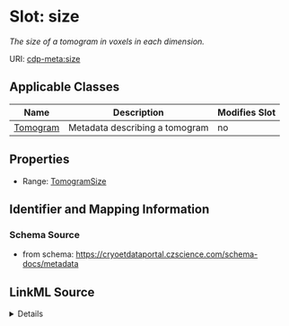 # Slot: size


_The size of a tomogram in voxels in each dimension._



URI: [cdp-meta:size](https://cryoetdataportal.czscience.com/schema/metadata/size)



<!-- no inheritance hierarchy -->




## Applicable Classes

| Name | Description | Modifies Slot |
| --- | --- | --- |
[Tomogram](Tomogram.md) | Metadata describing a tomogram |  no  |







## Properties

* Range: [TomogramSize](TomogramSize.md)





## Identifier and Mapping Information







### Schema Source


* from schema: https://cryoetdataportal.czscience.com/schema-docs/metadata




## LinkML Source

<details>
```yaml
name: size
description: The size of a tomogram in voxels in each dimension.
from_schema: https://cryoetdataportal.czscience.com/schema-docs/metadata
rank: 1000
alias: size
owner: Tomogram
domain_of:
- Tomogram
range: TomogramSize
inlined: true
inlined_as_list: true

```
</details>